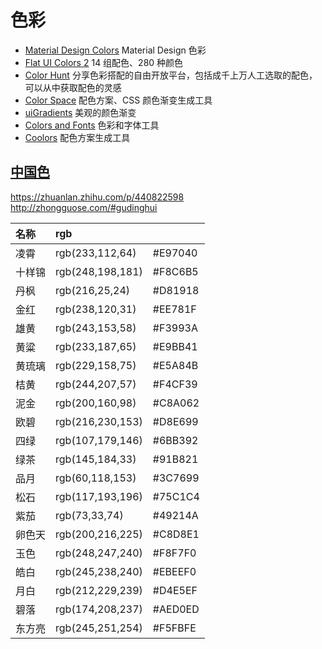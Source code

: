 # 色彩

- [Material Design Colors](https://www.materialui.co/colors) Material Design 色彩
- [Flat UI Colors 2](https://flatuicolors.com/) 14 组配色、280 种颜色
- [Color Hunt](https://colorhunt.co/) 分享色彩搭配的自由开放平台，包括成千上万人工选取的配色，可以从中获取配色的灵感
- [Color Space](https://mycolor.space/) 配色方案、CSS 颜色渐变生成工具
- [uiGradients](http://www.uigradients.com/) 美观的颜色渐变
- [Colors and Fonts](https://colorsandfonts.com/) 色彩和字体工具
- [Coolors](https://coolors.co/) 配色方案生成工具

## [中国色](https://www.bilibili.com/video/BV1C8411F7ja/?spm_id_from=444.41.top_right_bar_window_default_collection.content.click&vd_source=880fb5bb8d91c4fa75a3e13e1cf5579f)

<https://zhuanlan.zhihu.com/p/440822598>
<http://zhongguose.com/#gudinghui>

| 名称   | rgb              |         |
| :----- | :--------------- | :------ |
| 凌霄   | rgb(233,112,64)  | #E97040 |
| 十样锦 | rgb(248,198,181) | #F8C6B5 |
| 丹枫   | rgb(216,25,24)   | #D81918 |
| 金红   | rgb(238,120,31)  | #EE781F |
| 雄黄   | rgb(243,153,58)  | #F3993A |
| 黄粱   | rgb(233,187,65)  | #E9BB41 |
| 黄琉璃 | rgb(229,158,75)  | #E5A84B |
| 桔黄   | rgb(244,207,57)  | #F4CF39 |
| 泥金   | rgb(200,160,98)  | #C8A062 |
| 欧碧   | rgb(216,230,153) | #D8E699 |
| 四绿   | rgb(107,179,146) | #6BB392 |
| 绿茶   | rgb(145,184,33)  | #91B821 |
| 品月   | rgb(60,118,153)  | #3C7699 |
| 松石   | rgb(117,193,196) | #75C1C4 |
| 紫茄   | rgb(73,33,74)    | #49214A |
| 卵色天 | rgb(200,216,225) | #C8D8E1 |
| 玉色   | rgb(248,247,240) | #F8F7F0 |
| 皓白   | rgb(245,238,240) | #EBEEF0 |
| 月白   | rgb(212,229,239) | #D4E5EF |
| 碧落   | rgb(174,208,237) | #AED0ED |
| 东方亮 | rgb(245,251,254) | #F5FBFE |
